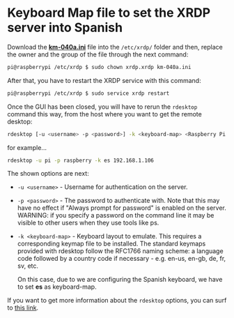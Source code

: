 # Keyboard Map file to set the XRDP server into Spanish

Download the **[km-040a.ini](km-040a.ini)** file into the ```/etc/xrdp/``` folder and then, replace the owner and the group of the file through the next command:

```sh
pi@raspberrypi /etc/xrdp $ sudo chown xrdp.xrdp km-040a.ini
```

After that, you have to restart the XRDP service with this command:

```sh
pi@raspberrypi /etc/xrdp $ sudo service xrdp restart
```

Once the GUI has been closed, you will have to rerun the ```rdesktop``` command this way, from the host where you want to get the remote desktop:

```sh
rdesktop [-u <username> -p <password>] -k <keyboard-map> <Raspberry Pi IP address>
```

for example...

```sh
rdesktop -u pi -p raspberry -k es 192.168.1.106
```

The shown options are next:

* ```-u <username>``` - Username for authentication on the server.
* ```-p <password>``` - The password to authenticate with. Note that this may have no effect if "Always prompt for password" is enabled on the server. WARNING: if you specify a password on the command line it may be visible to other users when they use tools like ps.
* ```-k <keyboard-map>``` - Keyboard layout to emulate. This requires a corresponding keymap file to be installed. The standard keymaps provided with rdesktop follow the RFC1766 naming scheme: a language code followed by a country code if necessary - e.g. en-us, en-gb, de, fr, sv, etc.

    On this case, due to we are configuring the Spanish keyboard, we have to set **es** as keyboard-map.

If you want to get more information about the ```rdesktop``` options, you can surf to [this link](http://linux.die.net/man/1/rdesktop).
